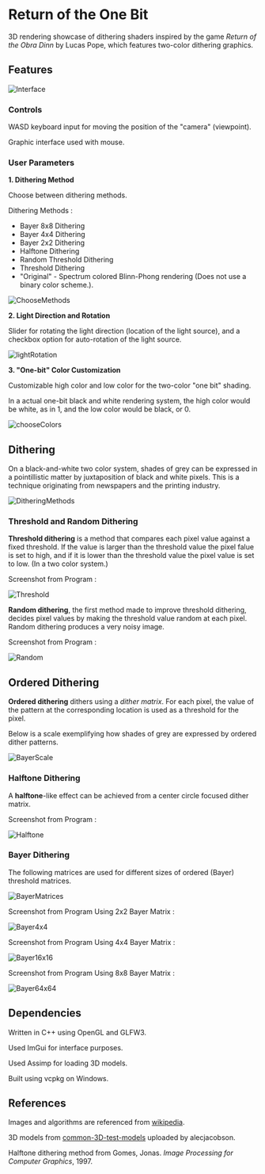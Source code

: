 # Return of the One Bit


3D rendering showcase of dithering shaders inspired by the game *Return of the Obra Dinn* by Lucas Pope, which features two-color dithering graphics.

## Features

![Interface](images/interface.gif)

### Controls

WASD keyboard input for moving the position of the "camera" (viewpoint).

Graphic interface used with mouse.

### User Parameters

**1. Dithering Method**

Choose between dithering methods.

Dithering Methods : 
- Bayer 8x8 Dithering
- Bayer 4x4 Dithering
- Bayer 2x2 Dithering
- Halftone Dithering
- Random Threshold Dithering
- Threshold Dithering
- "Original" - Spectrum colored Blinn-Phong rendering (Does not use a binary color scheme.).

![ChooseMethods](images/chooseMethods.gif)

**2. Light Direction and Rotation**

Slider for rotating the light direction (location of the light source), and a checkbox option for auto-rotation of the light source.

![lightRotation](images/lightRotation.gif)

**3. "One-bit" Color Customization**

Customizable high color and low color for the two-color "one bit" shading.

In a actual one-bit black and white rendering system, the high color would be white, as in 1, and the low color would be black, or 0.

![chooseColors](images/chooseColors.gif)

## Dithering

On a black-and-white two color system, shades of grey can be expressed in a pointillistic matter by juxtaposition of black and white pixels. This is a technique originating from newspapers and the printing industry.

![DitheringMethods](images/ditheringMethods.png)

### Threshold and Random Dithering

**Threshold dithering** is a method that compares each pixel value against a fixed threshold. If the value is larger than the threshold value the pixel falue is set to high, and if it is lower than the threshold value the pixel value is set to low. (In a two color system.)


Screenshot from Program : 

![Threshold](images/threshold.png)

**Random dithering**, the first method made to improve threshold dithering, decides pixel values by making the threshold value random at each pixel. Random dithering produces a very noisy image.


Screenshot from Program :

![Random](images/random.png)

## Ordered Dithering

**Ordered dithering** dithers using a *dither matrix*. For each pixel, the value of the pattern at the corresponding location is used as a threshold for the pixel.

Below is a scale exemplifying how shades of grey are expressed by ordered dither patterns.

![BayerScale](images/bayerScale.png)

### Halftone Dithering

A **halftone**-like effect can be achieved from a center circle focused dither matrix.

Screenshot from Program :

![Halftone](images/halftone.png)

### Bayer Dithering

The following matrices are used for different sizes of ordered (Bayer) threshold matrices.

![BayerMatrices](images/bayerMatrices.png)


Screenshot from Program Using 2x2 Bayer Matrix :

![Bayer4x4](images/bayer2x2.png)


Screenshot from Program Using 4x4 Bayer Matrix :

![Bayer16x16](images/bayer4x4.png)


Screenshot from Program Using 8x8 Bayer Matrix :

![Bayer64x64](images/bayer8x8.png)

## Dependencies

Written in C++ using OpenGL and GLFW3.

Used ImGui for interface purposes.

Used Assimp for loading 3D models.

Built using vcpkg on Windows.

## References

Images and algorithms are referenced from [wikipedia](https://en.wikipedia.org/wiki/Dither#Algorithms).

3D models from [common-3D-test-models](https://github.com/alecjacobson/common-3d-test-models) uploaded by alecjacobson.

Halftone dithering method from Gomes, Jonas. *Image Processing for Computer Graphics*, 1997.
